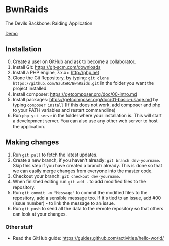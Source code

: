 # BwnRaids
The Devils Backbone: Raiding Application

[Demo](https://bwnraids.excit.no)

## Installation

0. Create a user on GitHub and ask to become a collaborator.
1. Install Git: https://git-scm.com/downloads
2. Install a PHP engine, 7.x.x+ http://php.net
3. Clone the Git Repository, by typing: `git clone https://github.com/GauteR/BwnRaids.git` in the folder you want the project installed.
3. Install composer: https://getcomposer.org/doc/00-intro.md
4. Install packages: https://getcomposer.org/doc/01-basic-usage.md by typing `composer install` (If this does not work, add composer and php to your PATH variables and restart commandline)
5. Run `php yii serve` in the folder where your installation is. This will start a development server. You can also use any other web server to host the application.

## Making changes

1. Run `git pull` to fetch the latest updates.
2. Create a new branch, if you haven't already: `git branch dev-yourname`. Skip this step if you have created a branch already. This is done so that we can easily merge changes from everyone into the master code.
3. Checkout your branch: `git checkout dev-yourname`. 
4. When finished editing run `git add .` to add modified files to the repository.
5. Run `git commit -m "Message"` to commit the modified files to the repository, add a sensible message too. If it's tied to an issue, add #00 (issue number) - to link the message to an issue.
6. Run `git push` to send all the data to the remote repository so that others can look at your changes.

### Other stuff
* Read the GitHub guide: https://guides.github.com/activities/hello-world/